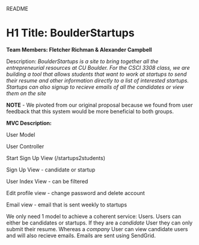 README

# H1 Title: BoulderStartups

**Team Members: Fletcher Richman & Alexander Campbell**

Description: *BoulderStartups is a site to bring together all the entrepreneurial resources at CU Boulder. For the CSCI 3308 class, we are building a tool that allows students that want to work at startups to send their resume and other information directly to a list of interested startups. Startups can also signup to recieve emails of all the candidates or view them on the site*

**NOTE** - We pivoted from our original proposal because we found from user feedback that this system would be more beneficial to both groups. 

**MVC Description:**

User Model

User Controller

Start Sign Up View (/startups2students)

Sign Up View - candidate or startup

User Index View - can be filtered 

Edit profile view - change password and delete account

Email view - email that is sent weekly to startups

We only need 1 model to achieve a coherent service: Users.  Users can either be candidates or startups.  If they are a *candidate* User they can only submit their resume.  Whereas a *company* User can view candidate users and will also recieve emails. Emails are sent using SendGrid. 
